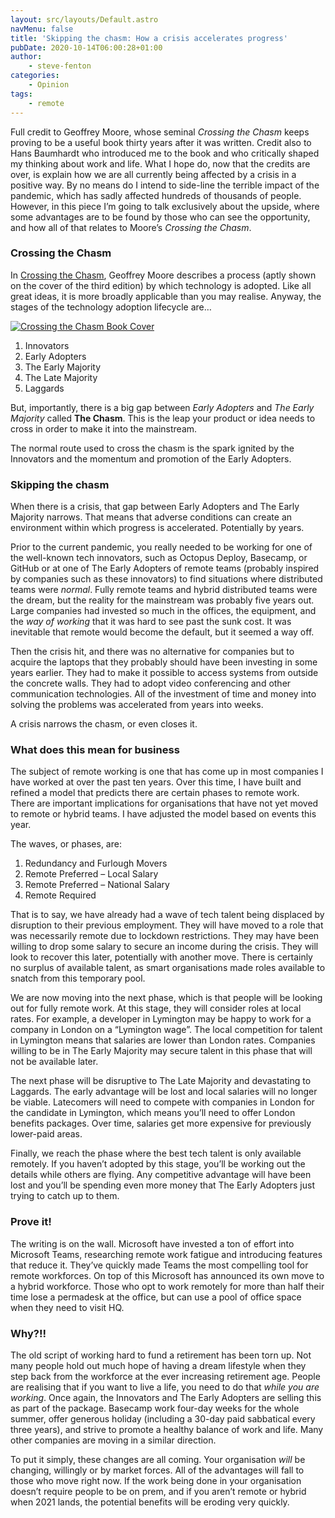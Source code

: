 ```yaml
---
layout: src/layouts/Default.astro
navMenu: false
title: 'Skipping the chasm: How a crisis accelerates progress'
pubDate: 2020-10-14T06:00:28+01:00
author:
    - steve-fenton
categories:
    - Opinion
tags:
    - remote
---
```


Full credit to Geoffrey Moore, whose seminal *Crossing the Chasm* keeps proving to be a useful book thirty years after it was written. Credit also to Hans Baumhardt who introduced me to the book and who critically shaped my thinking about work and life. What I hope do, now that the credits are over, is explain how we are all currently being affected by a crisis in a positive way. By no means do I intend to side-line the terrible impact of the pandemic, which has sadly affected hundreds of thousands of people. However, in this piece I’m going to talk exclusively about the upside, where some advantages are to be found by those who can see the opportunity, and how all of that relates to Moore’s *Crossing the Chasm*.

### Crossing the Chasm

In [Crossing the Chasm](https://wordery.com/crossing-the-chasm-3rd-edition-geoffrey-a-moore-9780062292988), Geoffrey Moore describes a process (aptly shown on the cover of the third edition) by which technology is adopted. Like all great ideas, it is more broadly applicable than you may realise. Anyway, the stages of the technology adoption lifecycle are…

[![Crossing the Chasm Book Cover](/img/2020/10/crossing-the-chasm.jpg)](https://www.stevefenton.co.uk/skipping-the-chasm-how-a-crisis-accelerates-progress__trashed/crossing-the-chasm/)

1. Innovators
2. Early Adopters
3. The Early Majority
4. The Late Majority
5. Laggards

But, importantly, there is a big gap between *Early Adopters* and *The Early Majority* called **The Chasm**. This is the leap your product or idea needs to cross in order to make it into the mainstream.

The normal route used to cross the chasm is the spark ignited by the Innovators and the momentum and promotion of the Early Adopters.

### Skipping the chasm

When there is a crisis, that gap between Early Adopters and The Early Majority narrows. That means that adverse conditions can create an environment within which progress is accelerated. Potentially by years.

Prior to the current pandemic, you really needed to be working for one of the well-known tech innovators, such as Octopus Deploy, Basecamp, or GitHub or at one of The Early Adopters of remote teams (probably inspired by companies such as these innovators) to find situations where distributed teams were *normal*. Fully remote teams and hybrid distributed teams were the dream, but the reality for the mainstream was probably five years out. Large companies had invested so much in the offices, the equipment, and the *way of working* that it was hard to see past the sunk cost. It was inevitable that remote would become the default, but it seemed a way off.

Then the crisis hit, and there was no alternative for companies but to acquire the laptops that they probably should have been investing in some years earlier. They had to make it possible to access systems from outside the concrete walls. They had to adopt video conferencing and other communication technologies. All of the investment of time and money into solving the problems was accelerated from years into weeks.

A crisis narrows the chasm, or even closes it.

### What does this mean for business

The subject of remote working is one that has come up in most companies I have worked at over the past ten years. Over this time, I have built and refined a model that predicts there are certain phases to remote work. There are important implications for organisations that have not yet moved to remote or hybrid teams. I have adjusted the model based on events this year.

The waves, or phases, are:

1. Redundancy and Furlough Movers
2. Remote Preferred – Local Salary
3. Remote Preferred – National Salary
4. Remote Required

That is to say, we have already had a wave of tech talent being displaced by disruption to their previous employment. They will have moved to a role that was necessarily remote due to lockdown restrictions. They may have been willing to drop some salary to secure an income during the crisis. They will look to recover this later, potentially with another move. There is certainly no surplus of available talent, as smart organisations made roles available to snatch from this temporary pool.

We are now moving into the next phase, which is that people will be looking out for fully remote work. At this stage, they will consider roles at local rates. For example, a developer in Lymington may be happy to work for a company in London on a “Lymington wage”. The local competition for talent in Lymington means that salaries are lower than London rates. Companies willing to be in The Early Majority may secure talent in this phase that will not be available later.

The next phase will be disruptive to The Late Majority and devastating to Laggards. The early advantage will be lost and local salaries will no longer be viable. Latecomers will need to compete with companies in London for the candidate in Lymington, which means you’ll need to offer London benefits packages. Over time, salaries get more expensive for previously lower-paid areas.

Finally, we reach the phase where the best tech talent is only available remotely. If you haven’t adopted by this stage, you’ll be working out the details while others are flying. Any competitive advantage will have been lost and you’ll be spending even more money that The Early Adopters just trying to catch up to them.

### Prove it!

The writing is on the wall. Microsoft have invested a ton of effort into Microsoft Teams, researching remote work fatigue and introducing features that reduce it. They’ve quickly made Teams the most compelling tool for remote workforces. On top of this Microsoft has announced its own move to a hybrid workforce. Those who opt to work remotely for more than half their time lose a permadesk at the office, but can use a pool of office space when they need to visit HQ.

### Why?!!

The old script of working hard to fund a retirement has been torn up. Not many people hold out much hope of having a dream lifestyle when they step back from the workforce at the ever increasing retirement age. People are realising that if you want to live a life, you need to do that *while you are working*. Once again, the Innovators and The Early Adopters are selling this as part of the package. Basecamp work four-day weeks for the whole summer, offer generous holiday (including a 30-day paid sabbatical every three years), and strive to promote a healthy balance of work and life. Many other companies are moving in a similar direction.

To put it simply, these changes are all coming. Your organisation *will* be changing, willingly or by market forces. All of the advantages will fall to those who move right now. If the work being done in your organisation doesn’t require people to be on prem, and if you aren’t remote or hybrid when 2021 lands, the potential benefits will be eroding very quickly.